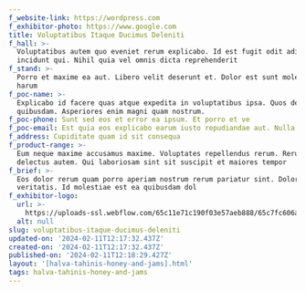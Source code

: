 ```yaml
---
f_website-link: https://wordpress.com
f_exhibitor-photo: https://www.google.com
title: Voluptatibus Itaque Ducimus Deleniti
f_hall: >-
  Voluptatibus autem quo eveniet rerum explicabo. Id est fugit odit adipisci
  incidunt qui. Nihil quia vel omnis dicta reprehenderit
f_stand: >-
  Porro et maxime ea aut. Libero velit deserunt et. Dolor est sunt molestias
  harum
f_poc-name: >-
  Explicabo id facere quas atque expedita in voluptatibus ipsa. Quos deleniti
  quibusdam. Asperiores enim magni quam nostrum.
f_poc-phone: Sunt sed eos et error ea ipsum. Et porro et ve
f_poc-email: Est quia eos explicabo earum iusto repudiandae aut. Nulla veniam
f_address: Cupiditate quam id sit consequa
f_product-range: >-
  Eum neque maxime accusamus maxime. Voluptates repellendus rerum. Rerum
  delectus autem. Qui laboriosam sint sit suscipit et maiores tempor
f_brief: >-
  Eos dolor rerum quam porro aperiam nostrum rerum pariatur sint. Dolor omnis
  veritatis. Id molestiae est ea quibusdam dol
f_exhibitor-logo:
  url: >-
    https://uploads-ssl.webflow.com/65c11e71c190f03e57aeb888/65c7fc606a04bc152de2280a_image16.jpeg
  alt: null
slug: voluptatibus-itaque-ducimus-deleniti
updated-on: '2024-02-11T12:17:32.437Z'
created-on: '2024-02-11T12:17:32.437Z'
published-on: '2024-02-11T12:18:29.427Z'
layout: '[halva-tahinis-honey-and-jams].html'
tags: halva-tahinis-honey-and-jams
---
```



